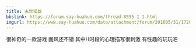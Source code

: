 ```yaml
---
title: 末世孤雄
bbslink: https://forum.say-huahuo.com/thread-8555-1-1.html
imgurl: https://www.say-huahuo.com/data/attachment/forum/201605/31/172812lzuap0n6q2u68qqh.png
---
```


很神奇的一款游戏 画风还不错  其中H时段的心理描写很刺激 有性趣的玩玩吧<!--more-->
